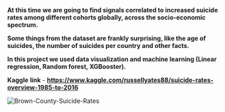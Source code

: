 **At this time we are going to find signals correlated to increased suicide rates among different cohorts globally, across the socio-economic spectrum.**

**Some things from the dataset are frankly surprising, like the age of suicides, the number of suicides per country and other facts.**

**In this project we used data visualization and machine learning (Linear regression, Random forest, XGBooster).**

**Kaggle** **link** - **https://www.kaggle.com/russellyates88/suicide-rates-overview-1985-to-2016**


![Brown-County-Suicide-Rates](https://user-images.githubusercontent.com/73969654/155431282-276c50dc-4362-40c9-a00d-158df72e6c5c.jpg)
